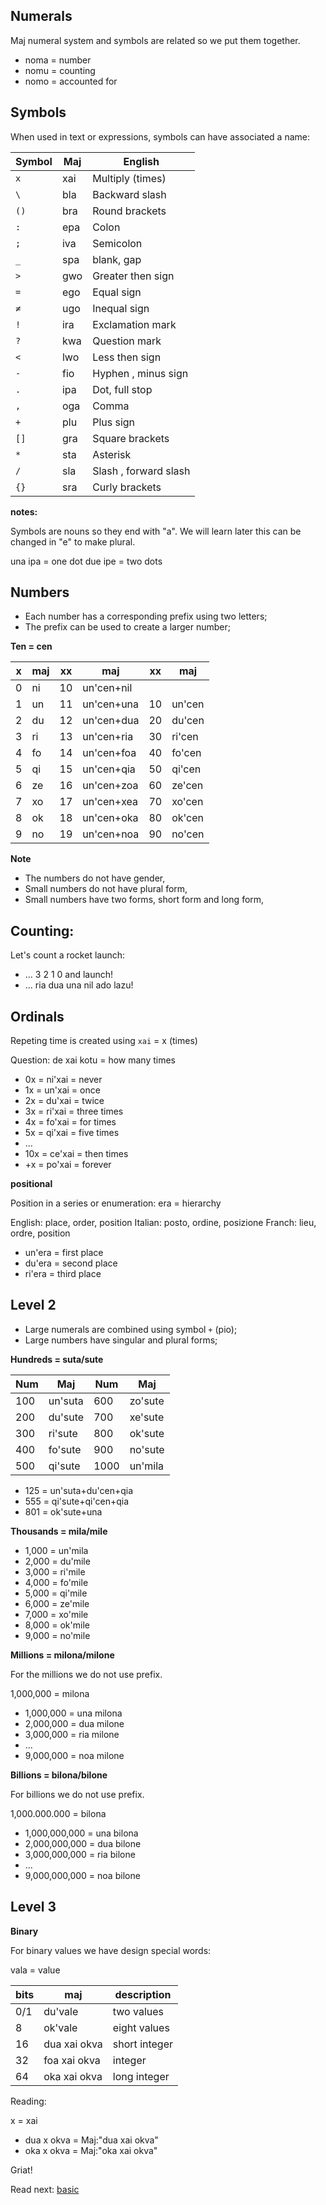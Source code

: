 ## Numerals 

Maj numeral system and symbols are related so we put them together.

* noma = number
* nomu = counting
* nomo = accounted for

## Symbols

When used in text or expressions, symbols can have associated a name:

Symbol | Maj  | English
-------|------|---------------------
`x	`  | xai	| Multiply (times)
`\	`  | bla	| Backward slash
`()	`  | bra	| Round brackets
`:	`  | epa	| Colon
`;	`  | iva	| Semicolon
`_	`  | spa	| blank, gap
`>	`  | gwo	| Greater then sign
`=	`  | ego	| Equal sign
`≠	`  | ugo	| Inequal sign
`!	`  | ira	| Exclamation mark
`?	`  | kwa	| Question mark
`<	`  | lwo	| Less then sign
`-	`  | fio	| Hyphen , minus sign
`.	`  | ipa	| Dot, full stop
`,	`  | oga	| Comma
`+	`  | plu	| Plus sign
`[]	`  | gra	| Square brackets
`*	`  | sta	| Asterisk
`/	`  | sla	| Slash , forward slash
`{}	`  | sra	| Curly brackets

**notes:**

Symbols are nouns so they end with "a". We will learn later this can be changed in "e" to make plural. 

una ipa = one dot
due ipe = two dots


## Numbers

* Each number has a corresponding prefix using two letters;
* The prefix can be used to create a larger number;


**Ten = cen** 

x | maj  | xx | maj          | xx | maj    |
--|------|----|--------------|----|--------|
0 | ni   | 10 | un'cen+nil   |    |        |
1 | un   | 11 | un'cen+una   | 10 | un'cen |
2 | du   | 12 | un'cen+dua   | 20 | du'cen |
3 | ri   | 13 | un'cen+ria   | 30 | ri'cen |
4 | fo   | 14 | un'cen+foa   | 40 | fo'cen |
5 | qi   | 15 | un'cen+qia   | 50 | qi'cen |
6 | ze   | 16 | un'cen+zoa   | 60 | ze'cen |
7 | xo   | 17 | un'cen+xea   | 70 | xo'cen |
8 | ok   | 18 | un'cen+oka   | 80 | ok'cen |
9 | no   | 19 | un'cen+noa   | 90 | no'cen | 

**Note** 

* The numbers do not have gender,
* Small numbers do not have plural form,
* Small numbers have two forms, short form and long form,

## Counting:

Let's count a rocket launch:

* ... 3 2 1 0 and launch!
* ... ria dua una nil ado lazu!
                                         
## Ordinals
         
Repeting time is created using `xai` = x (times)

Question: de xai kotu   = how many times

* 0x = ni'xai = never
* 1x = un'xai = once
* 2x = du'xai = twice
* 3x = ri'xai = three times
* 4x = fo'xai = for times
* 5x = qi'xai = five times
* ...
* 10x = ce'xai = then times
* +x  = po'xai = forever
          
**positional**

Position in a series or enumeration: era = hierarchy

English: place, order, position
Italian: posto, ordine, posizione
Franch:  lieu,  ordre, position

* un'era = first place
* du'era = second place
* ri'era = third place

## Level 2

* Large numerals are combined using symbol `+` (pio);
* Large numbers have singular and plural forms;

**Hundreds = suta/sute**

 Num |  Maj      |  Num | Maj
-----|-----------|------|-------------
 100 |  un'suta  |  600 |  zo'sute
 200 |  du'sute  |  700 |  xe'sute
 300 |  ri'sute  |  800 |  ok'sute
 400 |  fo'sute  |  900 |  no'sute
 500 |  qi'sute  | 1000 |  un'mila


* 125 = un'suta+du'cen+qia
* 555 = qi'sute+qi'cen+qia
* 801 = ok'sute+una


**Thousands = mila/mile**

* 1,000 = un'mila
* 2,000 = du'mile
* 3,000 = ri'mile
* 4,000 = fo'mile
* 5,000 = qi'mile
* 6,000 = ze'mile
* 7,000 = xo'mile
* 8,000 = ok'mile
* 9,000 = no'mile


**Millions  = milona/milone**

For the millions we do not use prefix.

1,000,000  = milona

* 1,000,000 = una milona
* 2,000,000 = dua milone
* 3,000,000 = ria milone
* ...
* 9,000,000 = noa milone


**Billions = bilona/bilone**

For billions we do not use prefix.

1,000.000.000   = bilona


* 1,000,000,000 = una bilona
* 2,000,000,000 = dua bilone
* 3,000,000,000 = ria bilone
* ...
* 9,000,000,000 = noa bilone

## Level 3

**Binary**

For binary values we have design special words:

vala = value

bits| maj            | description
----|----------------|----------------------
0/1 | du'vale        | two values
8   | ok'vale        | eight values
16  | dua xai okva   | short integer
32  | foa xai okva   | integer
64  | oka xai okva   | long integer

Reading: 

x = xai

* dua x okva = Maj:"dua xai okva"
* oka x okva = Maj:"oka xai okva"

Griat!

Read next: [basic](basic.md)
